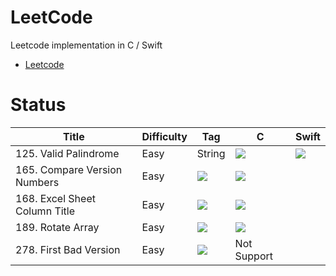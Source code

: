 LeetCode
=========

Leetcode implementation in C / Swift

* [Leetcode](https://leetcode.com/ "Leetcode")

Status
=========
| Title | Difficulty | Tag  | C | Swift |
| ----- | ---------- | ---- | - | ------|
125. Valid Palindrome | Easy | String | ![](https://img.shields.io/badge/21.47%25-003ms-brightgreen.svg) | ![](https://img.shields.io/badge/71.88%25-222ms-brightgreen.svg) |
165. Compare Version Numbers | Easy | ![](https://img.shields.io/badge/03.85%25-000ms-brightgreen.svg) | ![](https://img.shields.io/badge/90.00%25-016ms-brightgreen.svg) |
168. Excel Sheet Column Title | Easy | ![](https://img.shields.io/badge/00.00%25-000ms-brightgreen.svg) | ![](https://img.shields.io/badge/75.00%25-016ms-brightgreen.svg) |
189. Rotate Array | Easy | ![](https://img.shields.io/badge/51.15%25-006ms-brightgreen.svg) | ![](https://img.shields.io/badge/42.86%25-055ms-brightgreen.svg) |
278. First Bad Version | Easy | ![](https://img.shields.io/badge/00.00%25-000ms-brightgreen.svg) | Not Support |



